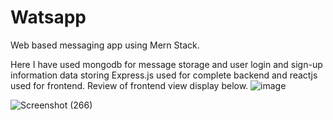 # Watsapp
Web based messaging app using Mern Stack.

Here I have used mongodb for message storage and user login and sign-up information data storing
Express.js used for complete backend and reactjs used for frontend.
Review of frontend view display below.
![image](https://user-images.githubusercontent.com/77569949/216590549-ec7923f6-2973-4917-a18a-c191cd3e586c.png)


![Screenshot (266)](https://user-images.githubusercontent.com/77569949/216590960-d85965bf-ee34-465d-9660-cfa9572d7f00.png)
